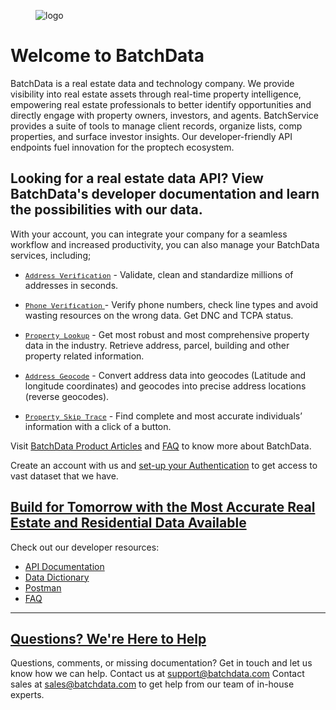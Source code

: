 <div class="sl-prose sl-markdown-viewer sl-mx-auto sl-px-24 sl-py-20" style="max-width: 1300px;">
<figure><div class="sl-product-image sl-overflow-x-hidden sl-overflow-y-hidden sl-rounded-xl sl-border-body sl-border-2 hover:sl-shadow sl-cursor-zoom-in sl-transform sl-duration-300 hover:sl-translate-x-2 hover:sl--translate-y-2" style="--shadow-md: -8px 8px 0 0 var(--color-text);"><img src="https://app.batchdata.com/assets/images/full-logo.png" alt="logo" class="sl-image sl-overflow-x-hidden sl-overflow-y-hidden sl-mx-auto sl-bg-canvas-pure sl-border-body"></div>
</figure>

<h1 class="sl-text-5xl sl-leading-tight sl-font-prose sl-font-bold sl-text-heading">Welcome to BatchData</h1>


<div>
  BatchData is a real estate data and technology company. We provide visibility into real estate assets through real-time property intelligence, empowering real estate professionals to better identify opportunities and directly engage with property owners, investors, and agents. BatchService provides a suite of tools to manage client records, organize lists, comp properties, and surface investor insights. Our developer-friendly API endpoints fuel innovation for the proptech ecosystem.
</div>

<div class="sl-elements-article"><div class="sl-prose sl-markdown-viewer sl-elements-article-content">
<h2>Looking for a real estate data API? View BatchData's developer documentation and learn the possibilities with our data.</h2>
<p>With your account, you can integrate your company for a seamless workflow and increased productivity, you can also  manage your BatchData services, including;</p>
<ul>
<li>
<p><a target="_blank" href="https://developer.batchdata.com/docs/batchdata/batchdata-v1/operations/create-a-address-verify"><code class="sl-font-mono sl-font-medium sl-mx-0.5 sl-px-1 sl-py-0.5 sl-bg-code sl-text-on-code sl-rounded sl-border" style="font-size: 0.8125em;">Address Verification</code></a> - Validate, clean and standardize millions of addresses in seconds.</p>
</li>
<li>
<p><a target="_blank" href="https://developer.batchdata.com/docs/batchdata/batchdata-v1/operations/create-a-phone-verification"><code class="sl-font-mono sl-font-medium sl-mx-0.5 sl-px-1 sl-py-0.5 sl-bg-code sl-text-on-code sl-rounded sl-border" style="font-size: 0.8125em;">Phone Verification</code> </a> - Verify phone numbers, check line types and avoid wasting resources on the wrong data. Get DNC and TCPA status.</p>
</li>
<li>
<p><a target="_blank" href="https://developer.batchdata.com/docs/batchdata/batchdata-v1/operations/create-a-property-lookup-all-attribute"><code class="sl-font-mono sl-font-medium sl-mx-0.5 sl-px-1 sl-py-0.5 sl-bg-code sl-text-on-code sl-rounded sl-border" style="font-size: 0.8125em;">Property Lookup</code></a> -  Get most robust and most comprehensive property data in the industry. Retrieve address, parcel, building and other property related information.</p>
</li>
<li>
<p><a target="_blank" href="https://developer.batchdata.com/docs/batchdata/batchdata-v1/operations/create-a-address-geocode">
<code class="sl-font-mono sl-font-medium sl-mx-0.5 sl-px-1 sl-py-0.5 sl-bg-code sl-text-on-code sl-rounded sl-border" style="font-size: 0.8125em;">Address Geocode</code></a> - Convert address data into geocodes (Latitude and longitude coordinates) and geocodes into precise address locations (reverse geocodes).</p>
</li>
<li>
<p><a target="_blank" href="https://developer.batchdata.com/docs/batchdata/batchdata-v1/operations/create-a-property-skip-trace"><code class="sl-font-mono sl-font-medium sl-mx-0.5 sl-px-1 sl-py-0.5 sl-bg-code sl-text-on-code sl-rounded sl-border" style="font-size: 0.8125em;">Property Skip Trace</code></a> - Find complete and most accurate individuals’ information with a click of a button.</p>
</li>
</ul>
<p>Visit <a target="_blank" href="https://batchdata.com/product-info" target="_blank" rel="noreferrer">BatchData Product Articles</a> and <a target="_blank" href="https://batchdata.com/faq" target="_blank" rel="noreferrer">FAQ</a> to know more about BatchData.</p>
<p>Create an account with us and <a target="_blank" href="/docs/batchdata/set-up-authentication">set-up your Authentication</a> to get access to vast dataset that we have.</p></div></div>

<h2 id="build-for-tomorrow-with-the-most-accurate-real-estate-and-residential-data-available" class="sl-link-heading sl-text-4xl sl-leading-tight sl-font-prose sl-font-bold sl-text-heading"><a href="#build-for-tomorrow-with-the-most-accurate-real-estate-and-residential-data-available" class="sl-link sl-link-heading__link sl-inline-flex sl-items-center sl-text-current"><div>Build for Tomorrow with the Most Accurate Real Estate and Residential Data Available</div><div class="sl-link-heading__icon sl-text-base sl-ml-4 sl-text-muted"><i role="img" aria-hidden="true" class="sl-icon fal fa-link"></i></div></a></h2>
<p>Check out our developer resources:</p>
<ul>
<li><a href="https://developer.batchdata.com/docs/batchdata/ZG9jOjk1ODM2MA-getting-started" target="_blank" rel="noreferrer noopener">API Documentation</a></li>
<li><a href="https://developer.batchdata.com/docs/batchdata/ZG9jOjM3NzA5MjQx-data-dictionary" target="_blank" rel="noreferrer noopener">Data Dictionary</a></li>
  <li><a href="https://www.postman.com/batchdata" target="_blank" rel="noreferrer noopener">Postman</a></li>
  
<li><a href="https://batchdata.com/faq" target="_blank" rel="noreferrer noopener">FAQ</a></li>
</ul>
<hr>
<h2 id="questions-were-here-to-help" class="sl-link-heading sl-text-4xl sl-leading-tight sl-font-prose sl-font-bold sl-text-heading"><a href="#questions-were-here-to-help" class="sl-link sl-link-heading__link sl-inline-flex sl-items-center sl-text-current"><div>Questions? We're Here to Help</div><div class="sl-link-heading__icon sl-text-base sl-ml-4 sl-text-muted"><i role="img" aria-hidden="true" class="sl-icon fal fa-link"></i></div></a></h2>
<p>Questions, comments, or missing documentation? Get in touch and let us know how we can help.
Contact us at <a href="mailto:support@batchdata.com" target="_blank" rel="noreferrer noopener">support@batchdata.com</a>
Contact sales at <a href="mailto:sales@batchdata.com" target="_blank" rel="noreferrer noopener">sales@batchdata.com</a> to get help from our team of in-house experts.</p>

</div>
